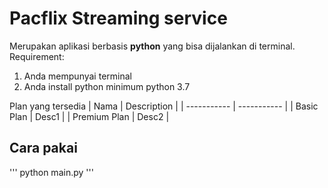 # Pacflix Streaming service

Merupakan aplikasi berbasis **python** yang bisa dijalankan di terminal.
Requirement:
1. Anda mempunyai terminal
2. Anda install python minimum python 3.7

Plan yang tersedia
| Nama | Description |
| ----------- | ----------- |
| Basic Plan | Desc1 |
| Premium Plan | Desc2 |


## Cara pakai
'''
python main.py
'''
